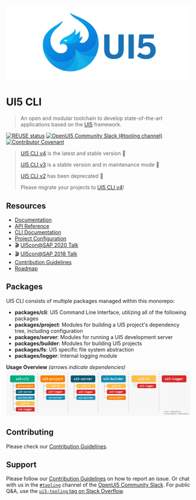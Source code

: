 ![UI5 logo](./docs/images/UI5_logo_wide.png)

# UI5 CLI

> An open and modular toolchain to develop state-of-the-art applications based on the [UI5](https://ui5.sap.com) framework.

[![REUSE status](https://api.reuse.software/badge/github.com/UI5/cli)](https://api.reuse.software/info/github.com/UI5/cli)
[![OpenUI5 Community Slack (#tooling channel)](https://img.shields.io/badge/slack-join-44cc11.svg)](https://ui5-slack-invite.cfapps.eu10.hana.ondemand.com)
[![Contributor Covenant](https://img.shields.io/badge/Contributor%20Covenant-v2.0%20adopted-ff69b4.svg)](CODE_OF_CONDUCT.md)

> [UI5 CLI v4](https://ui5.github.io/cli/v4) is the latest and stable version 🎉
>
> [UI5 CLI v3](https://ui5.github.io/cli/v3) is a stable version and in maintenance mode 🚢
>
> [UI5 CLI v2](https://ui5.github.io/cli/v2) has been deprecated 🚫  
>
> Please migrate your projects to [UI5 CLI v4](https://ui5.github.io/cli/v4/updates/migrate-v4/)!

## Resources

- [Documentation](https://ui5.github.io/cli/stable/)
- [API Reference](https://ui5.github.io/cli/stable/api/)
- [CLI Documentation](https://ui5.github.io/cli/stable/pages/CLI/)
- [Project Configuration](https://ui5.github.io/cli/stable/pages/Configuration/)
- 🎬 [UI5con@SAP 2020 Talk](https://www.youtube.com/watch?v=8IHoVJLKN34)
- 🎬 [UI5con@SAP 2018 Talk](https://www.youtube.com/watch?v=iQ07oe26y_k)
- [Contribution Guidelines](https://github.com/UI5/cli/blob/main/CONTRIBUTING.md)
- [Roadmap](https://github.com/UI5/cli/issues/701)

## Packages

UI5 CLI consists of multiple packages managed within this monorepo:

- **packages/cli**: UI5 Command Line Interface, utilizing all of the following packages
- **packages/project**: Modules for building a UI5 project's dependency tree, including configuration
- **packages/server**: Modules for running a UI5 development server
- **packages/builder**: Modules for building UI5 projects
- **packages/fs**: UI5 specific file system abstraction
- **packages/logger**: Internal logging module

**Usage Overview** *(arrows indicate dependencies)*
![Module Overview](./docs/images/Module_overview.png)

## Contributing

Please check our [Contribution Guidelines](https://github.com/UI5/cli/blob/main/CONTRIBUTING.md).

## Support

Please follow our [Contribution Guidelines](https://github.com/UI5/cli/blob/main/CONTRIBUTING.md#report-an-issue) on how to report an issue. Or chat with us in the [`#tooling`](https://openui5.slack.com/archives/C0A7QFN6B) channel of the [OpenUI5 Community Slack](https://ui5-slack-invite.cfapps.eu10.hana.ondemand.com). For public Q&A, use the [`ui5-tooling` tag on Stack Overflow](https://stackoverflow.com/questions/tagged/ui5-tooling).
